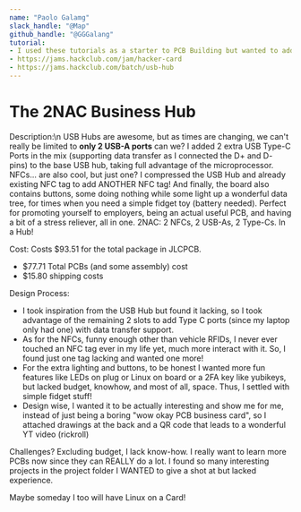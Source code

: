 ```yaml
---
name: "Paolo Galamg"
slack_handle: "@Map"
github_handle: "@GGGalang"
tutorial:
- I used these tutorials as a starter to PCB Building but wanted to add my own twists to the board!
- https://jams.hackclub.com/jam/hacker-card
- https://jams.hackclub.com/batch/usb-hub
---
```


# The 2NAC Business Hub

Description:\n
USB Hubs are awesome, but as times are changing, we can't really be limited to **only 2 USB-A ports** can we? I added 2 extra USB Type-C Ports in the mix (supporting data transfer as I connected the D+ and D- pins) to the base USB hub, taking full advantage of the microprocessor.
NFCs... are also cool, but just one? I compressed the USB Hub and already existing NFC tag to add ANOTHER NFC tag!
And finally, the board also contains buttons, some doing nothing while some light up a wonderful data tree, for times when you need a simple fidget toy (battery needed).
Perfect for promoting yourself to employers, being an actual useful PCB, and having a bit of a stress reliever, all in one.
2NAC: 2 NFCs, 2 USB-As, 2 Type-Cs. In a Hub!

Cost:
Costs $93.51 for the total package in JLCPCB.
- $77.71 Total PCBs (and some assembly) cost
- $15.80 shipping costs

Design Process:
- I took inspiration from the USB Hub but found it lacking, so I took advantage of the remaining 2 slots to add Type C ports (since my laptop only had one) with data transfer support.
- As for the NFCs, funny enough other than vehicle RFIDs, I never ever touched an NFC tag ever in my life yet, much more interact with it. So, I found just one tag lacking and wanted one more!
- For the extra lighting and buttons, to be honest I wanted more fun features like LEDs on plug or Linux on board or a 2FA key like yubikeys, but lacked budget, knowhow, and most of all, space. Thus, I settled with simple fidget stuff!
- Design wise, I wanted it to be actually interesting and show me for me, instead of just being a boring "wow okay PCB business card", so I attached drawings at the back and a QR code that leads to a wonderful YT video (rickroll)

Challenges? Excluding budget, I lack know-how. I really want to learn more PCBs now since they can REALLY do a lot. I found so many interesting projects in the project folder I WANTED to give a shot at but lacked experience.

Maybe someday I too will have Linux on a Card!

